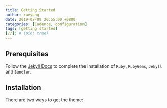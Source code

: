 ```yaml
---
title: Getting Started
author: xueyong
date: 2019-08-09 20:55:00 +0800
categories: [Cadence, configuration]
tags: [getting started]
[//]: # (pin: true)
---
```


## Prerequisites

Follow the [Jekyll Docs](https://jekyllrb.com/docs/installation/) to complete the installation of `Ruby`, `RubyGems`, `Jekyll` and `Bundler`.

## Installation

There are two ways to get the theme:
